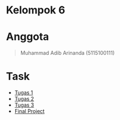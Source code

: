 Kelompok 6
====================================
# Anggota

> Muhammad Adib Arinanda (5115100111)

>

>

>

# Task
- [Tugas 1](https://github.com/adibarinanda/distributed-system-courses/tree/master/Tugas%201)
- [Tugas 2](https://github.com/adibarinanda/distributed-system-courses/tree/master/Tugas%202)
- [Tugas 3](https://github.com/adibarinanda/distributed-system-courses/tree/master/Tugas%203)
- [Final Project](https://github.com/adibarinanda/distributed-system-courses/tree/master/Final%20Project)

